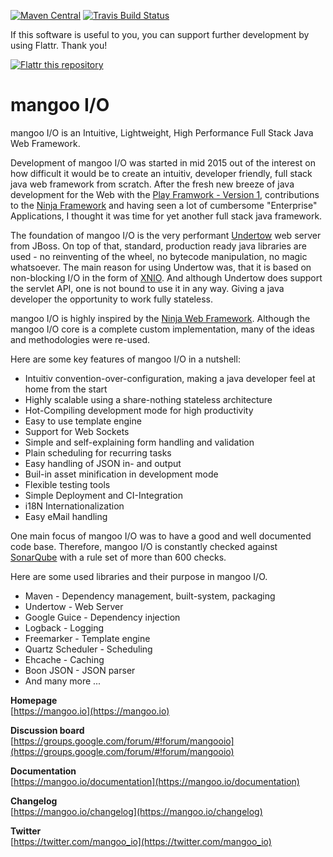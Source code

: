 [![Maven Central](https://maven-badges.herokuapp.com/maven-central/io.mangoo/mangooio/badge.svg?style=flat)](http://search.maven.org/#search|ga|1|io.mangoo)
[![Travis Build Status](https://travis-ci.org/svenkubiak/mangooio.svg?branch=master)](http://travis-ci.org/svenkubiak/mangooio)

If this software is useful to you, you can support further development by using Flattr. Thank you!

[![Flattr this repository](http://api.flattr.com/button/flattr-badge-large.png)](https://flattr.com/submit/auto?user_id=svenkubiak&url=https://github.com/svenkubiak/mangooio&title=mangooio&language=en&tags=github&category=software)


mangoo I/O
================

mangoo I/O is an Intuitive, Lightweight, High Performance Full Stack Java Web Framework.

Development of mangoo I/O was started in mid 2015 out of the interest on
how difficult it would be to create an intuitiv, developer friendly,
full stack java web framework from scratch. After the fresh new breeze of
java development for the Web with the [Play
Framwork - Version 1](https://www.playframework.com), contributions to the
[Ninja Framework](http://www.ninjaframework.org) and having seen a lot of
cumbersome "Enterprise" Applications, I thought it was time for yet
another full stack java framework.

The foundation of mangoo I/O is the very performant
[Undertow](http://undertow.io) web server from JBoss. On top of that,
standard, production ready java libraries are used - no reinventing of the
wheel, no bytecode manipulation, no magic whatsoever. The main reason for using Undertow was, that
it is based on non-blocking I/O in the form of
[XNIO](http://xnio.jboss.org). And although Undertow does support the
servlet API, one is not bound to use it in any way. Giving a java developer
the opportunity to work fully stateless.

mangoo I/O is highly inspired by the [Ninja
Web Framework](http://www.ninjaframework.org). Although the mangoo I/O core is a complete custom
implementation, many of the ideas and methodologies were re-used.

Here are some key features of mangoo I/O in a nutshell:

* Intuitiv convention-over-configuration, making a java developer feel
at home from the start
* Highly scalable using a share-nothing stateless architecture
* Hot-Compiling development mode for high productivity
* Easy to use template engine
* Support for Web Sockets
* Simple and self-explaining form handling and validation
* Plain scheduling for recurring tasks
* Easy handling of JSON in- and output
* Buil-in asset minification in development mode
* Flexible testing tools
* Simple Deployment and CI-Integration
* i18N Internationalization
* Easy eMail handling

One main focus of mangoo I/O was to have a good and well documented code
base. Therefore, mangoo I/O is constantly checked against
[SonarQube](http://www.sonarqube.org) with a rule set of more than 600
checks.

Here are some used libraries and their purpose in mangoo I/O.

* Maven - Dependency management, built-system, packaging
* Undertow - Web Server
* Google Guice - Dependency injection
* Logback - Logging
* Freemarker - Template engine
* Quartz Scheduler - Scheduling
* Ehcache - Caching
* Boon JSON - JSON parser
* And many more ...

**Homepage**   
[https://mangoo.io](https://mangoo.io) 

**Discussion board**   
[https://groups.google.com/forum/#!forum/mangooio](https://groups.google.com/forum/#!forum/mangooio)

**Documentation**   
[https://mangoo.io/documentation](https://mangoo.io/documentation)  

**Changelog**   
[https://mangoo.io/changelog](https://mangoo.io/changelog)  

**Twitter**  
[https://twitter.com/mangoo_io](https://twitter.com/mangoo_io)